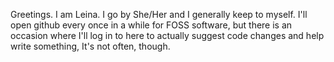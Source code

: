 Greetings. I am Leina.
I go by She/Her and I generally keep to myself.
I'll open github every once in a while for FOSS software, but there is an occasion where I'll
log in to here to actually suggest code changes and help write something, It's not often, though.

<!---
Acceleration2299/Acceleration2299 is a ✨ special ✨ repository because its `README.md` (this file) appears on your GitHub profile.
You can click the Preview link to take a look at your changes.
--->

